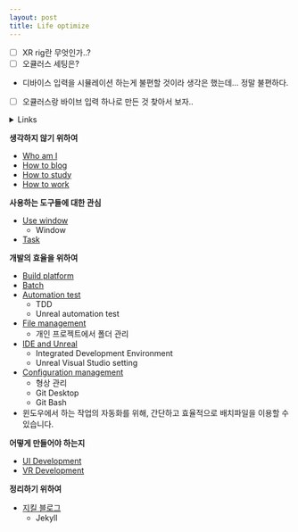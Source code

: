 ```yaml
---
layout: post
title: Life optimize
---
```


- [ ]  XR rig란 무엇인가..?
- [ ]  오큘러스 세팅은?
- 디바이스 입력을 시뮬레이션 하는게 불편할 것이라 생각은 했는데… 정말 불편하다.
- [ ]  오큘러스랑 바이브 입력 하나로 만든 것 찾아서 보자..


<details><summary>Links</summary>
<div markdown="1">

|:---|---|
|[Academia](https://www.academia.edu/search?q=FABRIK&utf8=%E2%9C%93&years=2020,2021)|논문 검색을 위한 사이트|

</div></details>

**생각하지 않기 위하여**

* [Who am I](/posts_optimize_life/WhoAmI)
* [How to blog](/posts_optimize_life/HowToBolg)
* [How to study](/posts_optimize_life/HowToStudy)
* [How to work](/posts_optimize_life/HowToWork)

**사용하는 도구들에 대한 관심**

* [Use window](/posts_optimize_life/UseWindow)
    - Window
* [Task](/posts_optimize_life/Task)

**개발의 효율을 위하여**

* [Build platform](/posts_optimize_life/BuildPlatform)
* [Batch](/posts_optimize_life/Batch)
* [Automation test](/posts_optimize_life/TDD-Automation_test)
    - TDD
    - Unreal automation test
* [File management](/posts_optimize_life/FileManagement)
    - 개인 프로젝트에서 폴더 관리
* [IDE and Unreal](/posts_optimize_life/IDEAndUnreal)
    - Integrated Development Environment
    - Unreal Visual Studio setting
* [Configuration management](/posts_optimize_life/ConfigurationManagement)
    - 형상 관리
    - Git Desktop
    - Git Bash
* 윈도우에서 하는 작업의 자동화를 위해, 간단하고 효율적으로 배치파일을 이용할 수 있습니다.

**어떻게 만들어야 하는지**

* [UI Development](/posts_optimize_life/UI_Development)
* [VR Development](/posts_optimize_life/VR_Development)

**정리하기 위하여**

* [지킬 블로그](/posts_optimize_life/Jekyll_blog)
    - Jekyll

